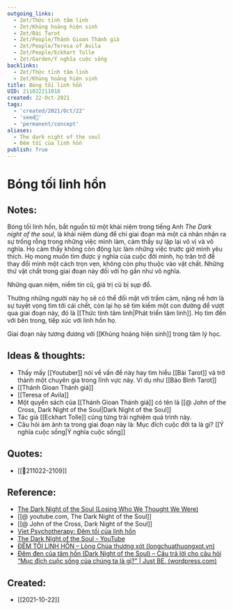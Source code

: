 ```yaml
---
outgoing_links:
  - Zet/Thức tỉnh tâm linh
  - Zet/Khủng hoảng hiện sinh
  - Zet/Bài Tarot
  - Zet/People/Thánh Gioan Thánh giá
  - Zet/People/Teresa of Avila
  - Zet/People/Eckhart Tolle
  - Zet/Garden/Ý nghĩa cuộc sống
backlinks:
  - Zet/Thức tỉnh tâm linh
  - Zet/Khủng hoảng hiện sinh
title: Bóng tối linh hồn
UID: 211022211018
created: 22-Oct-2021
tags:
  - 'created/2021/Oct/22'
  - 'seed🥜'
  - 'permanent/concept'
aliases:
  - The dark night of the soul
  - Đêm tối của linh hồn
publish: True
---
```

# Bóng tối linh hồn

## Notes:
Bóng tối linh hồn, bắt nguồn từ một khái niệm trong tiếng Anh *The Dark night of the soul*, là khái niệm dùng để chỉ giai đoạn mà một cá nhân nhận ra sự trống rỗng trong những việc mình làm, cảm thấy sự lặp lại vô vị và vô nghĩa. Họ cảm thấy không còn động lực làm những việc trước giờ mình yêu thích. Họ mong muốn tìm được ý nghĩa của cuộc đời mình, họ trăn trở để thay đổi mình một cách trọn vẹn, không còn phụ thuộc vào vật chất. Những thứ vật chất trong giai đoạn này đối với họ gần như vô nghĩa. 

Những quan niệm, niềm tin cũ, giá trị cũ bị sụp đổ.

Thường những người này họ sẽ có thể đối mặt với trầm cảm, nặng nề hơn là sự tuyệt vọng tìm tới cái chết, còn lại họ sẽ tìm kiếm một con đường để vượt qua giai đoạn này, đó là [[Thức tỉnh tâm linh|Phát triển tâm linh]]. Họ tìm đến với bên trong, tiếp xúc với linh hồn họ.

Giai đoạn này tương đương với [[Khủng hoảng hiện sinh]] trong tâm lý học.

## Ideas & thoughts:
- Thấy mấy [[Youtuber]] nói về vấn đề này hay tìm hiểu [[Bài Tarot]] và trở thành một chuyên gia trong lĩnh vực này. Ví dụ như [[Bảo Bình Tarot]]
- [[Thánh Gioan Thánh giá]]
- [[Teresa of Avila]]
- Một quyển sách của [[Thánh Gioan Thánh giá]] có tên là [[@ John of the Cross, Dark Night of the Soul|Dark Night of the Soul]]
- Tác giả [[Eckhart Tolle]] cũng từng trải nghiệm quá trình này.
- Câu hỏi ám ảnh ta trong giai đoạn này là: Mục đích cuộc đời ta là gì? [[Ý nghĩa cuộc sống|Ý nghĩa cuộc sống]]

## Quotes:
- [[💬211022-2109]]

## Reference:
- [The Dark Night of the Soul (Losing Who We Thought We Were)](https://www.youtube.com/watch?v=GXq6YyvA_vM)
- [[@ youtube.com, The Dark Night of the Soul]]
- [[@ John of the Cross, Dark Night of the Soul]]
- [Viet Psychotherapy: Đêm tối của linh hồn](http://vietpsychotherapy.blogspot.com/2014/06/em-toi-cua-linh-hon.html)
- [The Dark Night of the Soul - YouTube](https://www.youtube.com/watch?v=lMA43kVVldc)
- [ĐÊM TỐI LINH HỒN – Lòng Chúa thương xót (longchuathuongxot.vn)](http://longchuathuongxot.vn/v2/dem-toi-linh-hon/)
- [Đêm đen của tâm hồn (Dark Night of the Soul) – Câu trả lời cho câu hỏi “Mục đích cuộc sống của chúng ta là gì?” | Just BE. (wordpress.com)](https://innermostselves.wordpress.com/2017/07/03/dem-den-cua-tam-hon-dark-night-of-the-soul-cau-tra-loi-cho-cau-hoi-muc-dich-cuoc-song-cua-chung-ta-la-gi/)
## Created:
- [[2021-10-22]]
